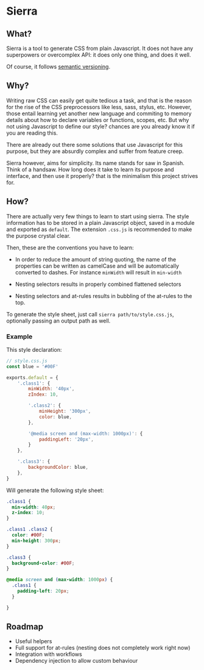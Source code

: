 # Sierra

## What?
Sierra is a tool to generate CSS from plain Javascript. It does not have any
superpowers or overcomplex API: it does only one thing, and does it well.

Of course, it follows [semantic versioning][semver].

## Why?
Writing raw CSS can easily get quite tedious a task, and that is the reason for the
rise of the CSS preprocessors like less, sass, stylus, etc. However, those entail
learning yet another new language and commiting to memory details about how to declare
variables or functions, scopes, etc.  But why not using Javascript to define our style? 
chances are you already know it if you are reading this. 

There are already out there some solutions that use Javascript 
for this purpose, but they are absurdly complex and suffer from feature creep.

Sierra however, aims for simplicity. Its name stands for saw in Spanish. Think of a handsaw.
How long does it take to learn its purpose and interface, and then use it properly? 
that is the minimalism this project strives for.


## How?
There are actually very few things to learn to start using sierra. The style
information has to be stored in a plain Javascript object, saved in a module and 
exported as `default`. The extension `.css.js` is recommended to make the purpose crystal clear.

Then, these are the conventions you have to learn:

- In order to reduce the amount of string quoting, the name of the properties can be 
  written as camelCase and will be automatically converted to dashes. For instance 
  `minWidth` will result in `min-width`

- Nesting selectors results in properly combined flattened selectors

- Nesting selectors and at-rules results in bubbling of the at-rules to the top.

To generate the style sheet, just call `sierra path/to/style.css.js`, optionally
passing an output path as well.


### Example

This style declaration:

```javascript
// style.css.js
const blue = '#00F'

exports.default = {
    '.class1': {
        minWidth: '40px',
        zIndex: 10,

        '.class2': {
            minHeight: '300px',
            color: blue,
        },

        '@media screen and (max-width: 1000px)': {
            paddingLeft: '20px',
        }
    },

    '.class3': {
        backgroundColor: blue,
    },
}
```

Will generate the following style sheet:

```css
.class1 {
  min-width: 40px;
  z-index: 10;
}

.class1 .class2 {
  color: #00F;
  min-height: 300px;
}

.class3 {
  background-color: #00F;
}

@media screen and (max-width: 1000px) {
  .class1 {
    padding-left: 20px;
  }

}
```


## Roadmap
- Useful helpers
- Full support for at-rules (nesting does not completely work right now)
- Integration with workflows
- Dependency injection to allow custom behaviour

[semver]: http://semver.org/
